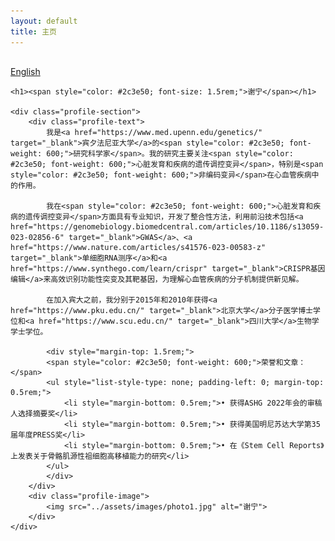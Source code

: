```yaml
---
layout: default
title: 主页
---
```


<style>
    /* Responsive adjustments */
    .profile-section {
        display: flex;
        flex-direction: row;
        align-items: flex-start;
        gap: 2rem;
        text-align: left;
    }
    .profile-text {
        flex: 2;
    }
    .profile-image {
        flex: 1;
    }
    .profile-image img {
        max-width: 100%;
        height: auto;
        border-radius: 5px;
    }

    /* Font size adjustments */
    h1 span {
        font-size: 1.5rem;
    }
    h2, h3, h4, h5, h6 {
        font-size: 1.2rem;
    }

    /* Content container */
    .content-wrapper {
        position: relative;
        padding-top: 1rem;    

    /* Responsive layout for mobile */
    @media (max-width: 768px) {
        .profile-section {
            flex-direction: column;
        }
        .profile-image {
            order: -1;
        }
    }
</style>

<div class="content-wrapper">
    <div class="lang-switch">
        <a href="/">English</a>
    </div>

    <h1><span style="color: #2c3e50; font-size: 1.5rem;">谢宁</span></h1>

    <div class="profile-section">
        <div class="profile-text">
            我是<a href="https://www.med.upenn.edu/genetics/" target="_blank">宾夕法尼亚大学</a>的<span style="color: #2c3e50; font-weight: 600;">研究科学家</span>。我的研究主要关注<span style="color: #2c3e50; font-weight: 600;">心脏发育和疾病的遗传调控变异</span>，特别是<span style="color: #2c3e50; font-weight: 600;">非编码变异</span>在心血管疾病中的作用。

            我在<span style="color: #2c3e50; font-weight: 600;">心脏发育和疾病的遗传调控变异</span>方面具有专业知识，开发了整合性方法，利用前沿技术包括<a href="https://genomebiology.biomedcentral.com/articles/10.1186/s13059-023-02856-6" target="_blank">GWAS</a>、<a href="https://www.nature.com/articles/s41576-023-00583-z" target="_blank">单细胞RNA测序</a>和<a href="https://www.synthego.com/learn/crispr" target="_blank">CRISPR基因编辑</a>来高效识别功能性突变及其靶基因，为理解心血管疾病的分子机制提供新见解。

            在加入宾大之前，我分别于2015年和2010年获得<a href="https://www.pku.edu.cn/" target="_blank">北京大学</a>分子医学博士学位和<a href="https://www.scu.edu.cn/" target="_blank">四川大学</a>生物学学士学位。

            <div style="margin-top: 1.5rem;">
            <span style="color: #2c3e50; font-weight: 600;">荣誉和文章：</span>
            <ul style="list-style-type: none; padding-left: 0; margin-top: 0.5rem;">
                <li style="margin-bottom: 0.5rem;">• 获得ASHG 2022年会的审稿人选择摘要奖</li>
                <li style="margin-bottom: 0.5rem;">• 获得美国明尼苏达大学第35届年度PRESS奖</li>
                <li style="margin-bottom: 0.5rem;">• 在《Stem Cell Reports》上发表关于骨骼肌源性祖细胞高移植能力的研究</li>
            </ul>
            </div>
        </div>
        <div class="profile-image">
            <img src="../assets/images/photo1.jpg" alt="谢宁">
        </div>
    </div>
</div> 